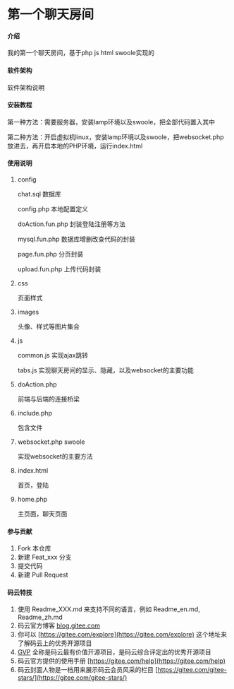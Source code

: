 # 第一个聊天房间

#### 介绍
我的第一个聊天房间，基于php js html swoole实现的

#### 软件架构
软件架构说明


#### 安装教程

第一种方法：需要服务器，安装lamp环境以及swoole，把全部代码置入其中

第二种方法：开启虚拟机linux，安装lamp环境以及swoole，把websocket.php放进去，再开启本地的PHP环境，运行index.html

#### 使用说明

1. config

    chat.sql 数据库
    
    config.php 本地配置定义
    
    doAction.fun.php 封装登陆注册等方法
    
    mysql.fun.php 数据库增删改查代码的封装
    
    page.fun.php 分页封装
    
    upload.fun.php 上传代码封装

2. css

    页面样式
3. images

    头像、样式等图片集合
4. js

   common.js 实现ajax跳转
   
   tabs.js 实现聊天房间的显示、隐藏，以及websocket的主要功能
5. doAction.php 

   前端与后端的连接桥梁
6. include.php 
   
   包含文件
7. websocket.php swoole
   
   实现websocket的主要方法
8. index.html 

   首页，登陆
9. home.php  
   
   主页面，聊天页面

#### 参与贡献

1. Fork 本仓库
2. 新建 Feat_xxx 分支
3. 提交代码
4. 新建 Pull Request


#### 码云特技

1. 使用 Readme\_XXX.md 来支持不同的语言，例如 Readme\_en.md, Readme\_zh.md
2. 码云官方博客 [blog.gitee.com](https://blog.gitee.com)
3. 你可以 [https://gitee.com/explore](https://gitee.com/explore) 这个地址来了解码云上的优秀开源项目
4. [GVP](https://gitee.com/gvp) 全称是码云最有价值开源项目，是码云综合评定出的优秀开源项目
5. 码云官方提供的使用手册 [https://gitee.com/help](https://gitee.com/help)
6. 码云封面人物是一档用来展示码云会员风采的栏目 [https://gitee.com/gitee-stars/](https://gitee.com/gitee-stars/)